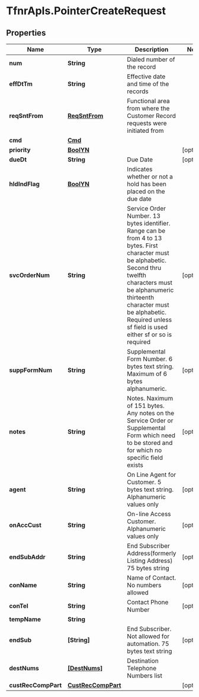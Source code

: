 # TfnrApIs.PointerCreateRequest

## Properties
Name | Type | Description | Notes
------------ | ------------- | ------------- | -------------
**num** | **String** | Dialed number of the record  | 
**effDtTm** | **String** | Effective date and time of the records | 
**reqSntFrom** | [**ReqSntFrom**](ReqSntFrom.md) | Functional area from where the Customer Record requests were initiated from | 
**cmd** | [**Cmd**](Cmd.md) |  | 
**priority** | [**BoolYN**](BoolYN.md) |  | [optional] 
**dueDt** | **String** | Due Date | [optional] 
**hldIndFlag** | [**BoolYN**](BoolYN.md) | Indicates whether or not a hold has been placed on the due date | 
**svcOrderNum** | **String** | Service Order Number. 13 bytes identifier. Range can be from 4 to 13 bytes. First character must be alphabetic. Second thru twelfth characters must be alphanumeric thirteenth character must be alphabetic. Required unless sf field is used either sf or so is required  | [optional] 
**suppFormNum** | **String** | Supplemental Form Number. 6 bytes text string. Maximum of 6 bytes alphanumeric. | [optional] 
**notes** | **String** | Notes. Naximum of 151 bytes. Any notes on the Service Order or Supplemental Form which need to be stored and for which no specific field exists  | [optional] 
**agent** | **String** | On Line Agent for Customer. 5 bytes text string. Alphanumeric values only | [optional] 
**onAccCust** | **String** | On-line Access Customer. Alphanumeric values only  | [optional] 
**endSubAddr** | **String** | End Subscriber Address(formerly Listing Address) 75 bytes string | [optional] 
**conName** | **String** | Name of Contact. No numbers allowed | [optional] 
**conTel** | **String** | Contact Phone Number | [optional] 
**tempName** | **String** |  | 
**endSub** | **[String]** | End Subscriber. Not allowed for automation. 75 bytes text string | [optional] 
**destNums** | [**[DestNums]**](DestNums.md) | Destination Telephone Numbers list | 
**custRecCompPart** | [**CustRecCompPart**](CustRecCompPart.md) |  | [optional] 


